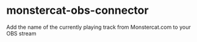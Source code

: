 # monstercat-obs-connector
Add the name of the currently playing track from Monstercat.com to your OBS stream
